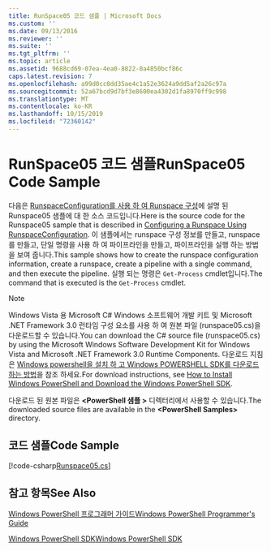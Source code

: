 ```yaml
---
title: RunSpace05 코드 샘플 | Microsoft Docs
ms.custom: ''
ms.date: 09/13/2016
ms.reviewer: ''
ms.suite: ''
ms.tgt_pltfrm: ''
ms.topic: article
ms.assetid: 9688cd69-07ea-4ea0-8822-0a4850bcf86c
caps.latest.revision: 7
ms.openlocfilehash: a99d0cc0dd35ae4c1a52e3624a9dd5af2a26c97a
ms.sourcegitcommit: 52a67bcd9d7bf3e8600ea4302d1fa8970ff9c998
ms.translationtype: MT
ms.contentlocale: ko-KR
ms.lasthandoff: 10/15/2019
ms.locfileid: "72360142"
---
```

# <a name="runspace05-code-sample"></a><span data-ttu-id="35b5f-102">RunSpace05 코드 샘플</span><span class="sxs-lookup"><span data-stu-id="35b5f-102">RunSpace05 Code Sample</span></span>

<span data-ttu-id="35b5f-103">다음은 [RunspaceConfiguration를 사용 하 여 Runspace 구성](https://msdn.microsoft.com/en-us/42681d19-2d05-4975-befd-afb1990e79b2)에 설명 된 Runspace05 샘플에 대 한 소스 코드입니다.</span><span class="sxs-lookup"><span data-stu-id="35b5f-103">Here is the source code for the Runspace05 sample that is described in [Configuring a Runspace Using RunspaceConfiguration](https://msdn.microsoft.com/en-us/42681d19-2d05-4975-befd-afb1990e79b2).</span></span> <span data-ttu-id="35b5f-104">이 샘플에서는 runspace 구성 정보를 만들고, runspace를 만들고, 단일 명령을 사용 하 여 파이프라인을 만들고, 파이프라인을 실행 하는 방법을 보여 줍니다.</span><span class="sxs-lookup"><span data-stu-id="35b5f-104">This sample shows how to create the runspace configuration information, create a runspace, create a pipeline with a single command, and then execute the pipeline.</span></span> <span data-ttu-id="35b5f-105">실행 되는 명령은 `Get-Process` cmdlet입니다.</span><span class="sxs-lookup"><span data-stu-id="35b5f-105">The command that is executed is the `Get-Process` cmdlet.</span></span>

> [!NOTE]
> <span data-ttu-id="35b5f-106">Windows Vista 용 Microsoft C# Windows 소프트웨어 개발 키트 및 Microsoft .NET Framework 3.0 런타임 구성 요소를 사용 하 여 원본 파일 (runspace05.cs)을 다운로드할 수 있습니다.</span><span class="sxs-lookup"><span data-stu-id="35b5f-106">You can download the C# source file (runspace05.cs) by using the Microsoft Windows Software Development Kit for Windows Vista and Microsoft .NET Framework 3.0 Runtime Components.</span></span> <span data-ttu-id="35b5f-107">다운로드 지침은 [Windows powershell을 설치 하 고 Windows POWERSHELL SDK를 다운로드 하는 방법](/powershell/developer/installing-the-windows-powershell-sdk)을 참조 하세요.</span><span class="sxs-lookup"><span data-stu-id="35b5f-107">For download instructions, see [How to Install Windows PowerShell and Download the Windows PowerShell SDK](/powershell/developer/installing-the-windows-powershell-sdk).</span></span>
>
> <span data-ttu-id="35b5f-108">다운로드 된 원본 파일은 **\<PowerShell 샘플 >** 디렉터리에서 사용할 수 있습니다.</span><span class="sxs-lookup"><span data-stu-id="35b5f-108">The downloaded source files are available in the **\<PowerShell Samples>** directory.</span></span>

## <a name="code-sample"></a><span data-ttu-id="35b5f-109">코드 샘플</span><span class="sxs-lookup"><span data-stu-id="35b5f-109">Code Sample</span></span>

[!code-csharp[Runspace05.cs](../../../../powershell-sdk-samples/SDK-2.0/csharp/Runspace05/Runspace05.cs#L11-L86 "Runspace05.cs")]

## <a name="see-also"></a><span data-ttu-id="35b5f-110">참고 항목</span><span class="sxs-lookup"><span data-stu-id="35b5f-110">See Also</span></span>

[<span data-ttu-id="35b5f-111">Windows PowerShell 프로그래머 가이드</span><span class="sxs-lookup"><span data-stu-id="35b5f-111">Windows PowerShell Programmer's Guide</span></span>](./windows-powershell-programmer-s-guide.md)

[<span data-ttu-id="35b5f-112">Windows PowerShell SDK</span><span class="sxs-lookup"><span data-stu-id="35b5f-112">Windows PowerShell SDK</span></span>](../windows-powershell-reference.md)
